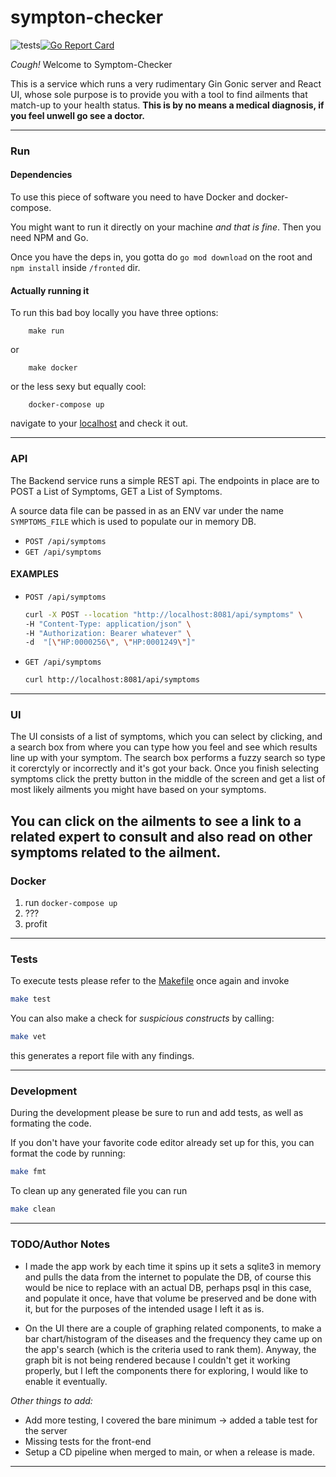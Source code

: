 # sympton-checker
![tests](https://github.com/bjornaer/sympton-checker/actions/workflows/push.yaml/badge.svg)[![Go Report Card](https://goreportcard.com/badge/github.com/bjornaer/sympton-checker)](https://goreportcard.com/report/github.com/bjornaer/sympton-checker)

*Cough!* Welcome to Symptom-Checker

This is a service which runs a very rudimentary Gin Gonic server and React UI, whose sole purpose is to provide you with a tool to find ailments that match-up to your health status. **This is by no means a medical diagnosis, if you feel unwell go see a doctor.**

---
### Run 

#### Dependencies

To use this piece of software you need to have Docker and docker-compose.

You might want to run it directly on your machine _and that is fine_. Then you need NPM and Go.

Once you have the deps in, you gotta do `go mod download` on the root and `npm install` inside `/fronted` dir.
#### Actually running it
To run this bad boy locally you have three options:

        make run

or

        make docker

or the less sexy but equally cool:

        docker-compose up

navigate to your [localhost](http://localhost:8081) and check it out.

---
### API


The Backend service runs a simple REST api. The endpoints in place are to POST a List of Symptoms, GET a List of Symptoms.

A source data file can be passed in as an ENV var under the name `SYMPTOMS_FILE` which is used to populate our in memory DB.

- `POST /api/symptoms`
- `GET /api/symptoms`

#### EXAMPLES
- `POST /api/symptoms`
    ```sh
    curl -X POST --location "http://localhost:8081/api/symptoms" \
    -H "Content-Type: application/json" \
    -H "Authorization: Bearer whatever" \
    -d  "[\"HP:0000256\", \"HP:0001249\"]"
    ```
- `GET /api/symptoms`
    ```sh
    curl http://localhost:8081/api/symptoms
    ```
---
### UI
The UI consists of a list of symptoms, which you can select by clicking, and a search box from where you can type how you feel and see which results line up with your symptom. The search box performs a fuzzy search so type it corerctyly or incorrectly and it's got your back. Once you finish selecting symptoms click the pretty button in the middle of the screen and get a list of most likely ailments you might have based on your symptoms.

You can click on the ailments to see a link to a related expert to consult and also read on other symptoms related to the ailment.
---
### Docker

1. run `docker-compose up`
2. ???
3. profit

---
### Tests

To execute tests please refer to the [Makefile](./Makefile) once again and invoke

```sh
make test
```

You can also make a check for _suspicious constructs_ by calling:

```sh
make vet
```

this generates a report file with any findings.

---
### Development

During the development please be sure to run and add tests, as well as formating the code.

If you don't have your favorite code editor already set up for this, you can format the code by running:

```sh
make fmt
```

To clean up any generated file you can run

```sh
make clean
```
---
###  TODO/Author Notes

- I made the app work by each time it spins up it sets a sqlite3 in memory and pulls the data from the internet to populate the DB, of course this would be nice to replace with an actual DB, perhaps psql in this case, and populate it once, have that volume be preserved and be done with it, but for the purposes of the intended usage I left it as is.

- On the UI there are a couple of graphing related components, to make a bar chart/histogram of the diseases and the frequency they came up on the app's search (which is the criteria used to rank them). Anyway, the graph bit is not being rendered because I couldn't get it working properly, but I left the components there for exploring, I would like to enable it eventually.

*Other things to add:*

- Add more testing, I covered the bare minimum -> added a table test for the server
- Missing tests for the front-end
- Setup a CD pipeline when merged to main, or when a release is made.
---